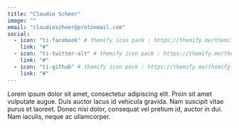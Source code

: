 ```yaml
---
title: "Claudio Scheer"
image: ""
email: "claudioscheer@protonmail.com"
social:
  - icon: "ti-facebook" # themify icon pack : https://themify.me/themify-icons
    link: "#"
  - icon: "ti-twitter-alt" # themify icon pack : https://themify.me/themify-icons
    link: "#"
  - icon: "ti-github" # themify icon pack : https://themify.me/themify-icons
    link: "#"
---
```


Lorem ipsum dolor sit amet, consectetur adipiscing elit. Proin sit amet vulputate augue. Duis auctor lacus id vehicula gravida. Nam suscipit vitae purus et laoreet.
Donec nisi dolor, consequat vel pretium id, auctor in dui. Nam iaculis, neque ac ullamcorper.
